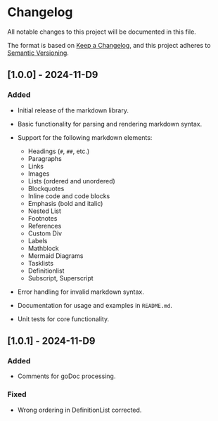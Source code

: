 # Changelog

All notable changes to this project will be documented in this file.

The format is based on [Keep a Changelog](https://keepachangelog.com/en/1.0.0/), and this project adheres to [Semantic Versioning](https://semver.org/spec/v2.0.0.html).

## [1.0.0] - 2024-11-D9

### Added
- Initial release of the markdown library.
- Basic functionality for parsing and rendering markdown syntax.
- Support for the following markdown elements:
  - Headings (`#`, `##`, etc.)
  - Paragraphs
  - Links
  - Images
  - Lists (ordered and unordered)
  - Blockquotes
  - Inline code and code blocks
  - Emphasis (bold and italic)	
  - Nested List
  - Footnotes
  - References
  - Custom Div
  - Labels
  - Mathblock
  - Mermaid Diagrams
  - Tasklists
  - Definitionlist
  - Subscript, Superscript
 
- Error handling for invalid markdown syntax.
- Documentation for usage and examples in `README.md`.
- Unit tests for core functionality.


## [1.0.1] - 2024-11-D9

### Added
- Comments for goDoc processing.

### Fixed
- Wrong ordering in DefinitionList corrected.
